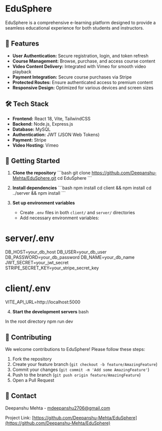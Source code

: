 # EduSphere

EduSphere is a comprehensive e-learning platform designed to provide a seamless educational experience for both students and instructors.

## 🚀 Features

- **User Authentication:** Secure registration, login, and token refresh
- **Course Management:** Browse, purchase, and access course content
- **Video Content Delivery:** Integrated with Vimeo for smooth video playback
- **Payment Integration:** Secure course purchases via Stripe
- **Protected Routes:** Ensure authenticated access to premium content
- **Responsive Design:** Optimized for various devices and screen sizes

## 🛠️ Tech Stack

- **Frontend:** React 18, Vite, TailwindCSS
- **Backend:** Node.js, Express.js
- **Database:** MySQL
- **Authentication:** JWT (JSON Web Tokens)
- **Payment:** Stripe
- **Video Hosting:** Vimeo

## 🏁 Getting Started

1. **Clone the repository**
   \`\`\`bash
   git clone https://github.com/Deepanshu-Mehta/EduSphere.git
   cd EduSphere
   \`\`\`

2. **Install dependencies**
   \`\`\`bash
   npm install
   cd client && npm install
   cd ../server && npm install
   \`\`\`

3. **Set up environment variables**
   - Create `.env` files in both `client/` and `server/` directories
   - Add necessary environment variables:
 # server/.env
 DB_HOST=your_db_host
 DB_USER=your_db_user
 DB_PASSWORD=your_db_password
 DB_NAME=your_db_name
 JWT_SECRET=your_jwt_secret
 STRIPE_SECRET_KEY=your_stripe_secret_key
 
 # client/.env
 VITE_API_URL=http://localhost:5000

4. **Start the development servers**
bash

In the root directory
npm run dev


## 🤝 Contributing

We welcome contributions to EduSphere! Please follow these steps:

1. Fork the repository
2. Create your feature branch (`git checkout -b feature/AmazingFeature`)
3. Commit your changes (`git commit -m 'Add some AmazingFeature'`)
4. Push to the branch (`git push origin feature/AmazingFeature`)
5. Open a Pull Request


## 📧 Contact

Deepanshu Mehta - mdeepanshu2706@gmail.com

Project Link: [https://github.com/Deepanshu-Mehta/EduSphere](https://github.com/Deepanshu-Mehta/EduSphere)
